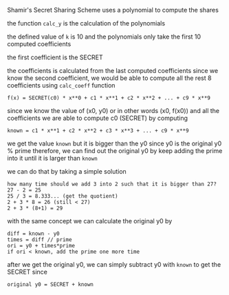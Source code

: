 Shamir's Secret Sharing Scheme uses a polynomial to compute the shares

the function `calc_y` is the calculation of the polynomials

the defined value of `k` is 10 and the polynomials only take the first 10 computed coefficients

the first coefficient is the SECRET

the coefficients is calculated from the last computed coefficients
since we know the second coefficient, we would be able to compute all the rest 8 coefficients using `calc_coeff` function

```
f(x) = SECRET(c0) * x**0 + c1 * x**1 + c2 * x**2 + ... + c9 * x**9
```

since we know the value of (x0, y0) or in other words (x0, f(x0)) and all the coefficients
we are able to compute c0 (SECRET) by computing
```
known = c1 * x**1 + c2 * x**2 + c3 * x**3 + ... + c9 * x**9
```

we get the value `known` but it is bigger than the y0 since y0 is the original y0 % prime
therefore, we can find out the original y0 by keep adding the prime into it until it is larger than `known`

we can do that by taking a simple solution
```
how many time should we add 3 into 2 such that it is bigger than 27?
27 - 2 = 25
25 / 3 = 8.333... (get the quotient)
2 + 3 * 8 = 26 (still < 27)
2 + 3 * (8+1) = 29
```

with the same concept we can calculate the original y0 by
```
diff = known - y0
times = diff // prime
ori = y0 + times*prime
if ori < known, add the prime one more time
```

after we get the original y0, we can simply subtract y0 with `known` to get the SECRET since
```
original y0 = SECRET + known
```
